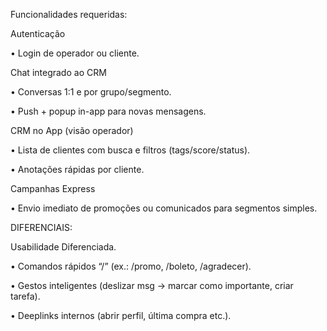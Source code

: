 Funcionalidades requeridas:

 

Autenticação

• Login de operador ou cliente.

 

Chat integrado ao CRM

• Conversas 1:1 e por grupo/segmento.

• Push + popup in-app para novas mensagens.

 

CRM no App (visão operador)

• Lista de clientes com busca e filtros (tags/score/status).

• Anotações rápidas por cliente.

 

Campanhas Express

• Envio imediato de promoções ou comunicados para segmentos simples.

 

DIFERENCIAIS:

Usabilidade Diferenciada.

• Comandos rápidos “/” (ex.: /promo, /boleto, /agradecer).

• Gestos inteligentes (deslizar msg → marcar como importante, criar tarefa).

• Deeplinks internos (abrir perfil, última compra etc.).